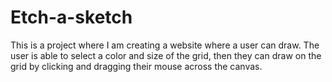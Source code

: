 # Etch-a-sketch

This is a project where I am creating a website where a user can draw. The user is able to select a color and size of the grid, then they can draw on the grid by clicking and dragging their mouse across the canvas.